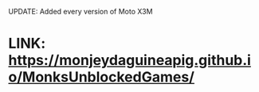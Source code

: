 UPDATE: Added every version of Moto X3M
# LINK: https://monjeydaguineapig.github.io/MonksUnblockedGames/

